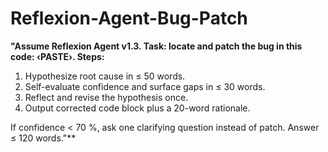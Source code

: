<!-- markdownlint-disable MD029 -->

# Reflexion-Agent-Bug-Patch

**"Assume Reflexion Agent v1.3. Task: locate and patch the bug in this code: ‹PASTE›. Steps:**

1. Hypothesize root cause in ≤ 50 words.
1. Self-evaluate confidence and surface gaps in ≤ 30 words.
1. Reflect and revise the hypothesis once.
1. Output corrected code block plus a 20-word rationale.

If confidence < 70 %, ask one clarifying question instead of patch. Answer ≤ 120 words."**
